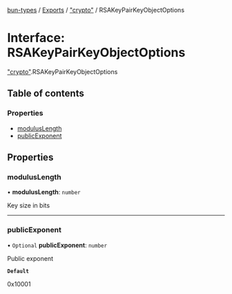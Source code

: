 [bun-types](https://github.com/oven-sh/bun-types/blob/master/api-docs/README.md) / [Exports](https://github.com/oven-sh/bun-types/blob/master/api-docs/modules.md) / ["crypto"](https://github.com/oven-sh/bun-types/blob/master/api-docs/modules/crypto_.md) / RSAKeyPairKeyObjectOptions

# Interface: RSAKeyPairKeyObjectOptions

["crypto"](https://github.com/oven-sh/bun-types/blob/master/api-docs/modules/crypto_.md).RSAKeyPairKeyObjectOptions

## Table of contents

### Properties

- [modulusLength](https://github.com/oven-sh/bun-types/blob/master/api-docs/interfaces/crypto_.RSAKeyPairKeyObjectOptions.md#moduluslength)
- [publicExponent](https://github.com/oven-sh/bun-types/blob/master/api-docs/interfaces/crypto_.RSAKeyPairKeyObjectOptions.md#publicexponent)

## Properties

### modulusLength

• **modulusLength**: `number`

Key size in bits

___

### publicExponent

• `Optional` **publicExponent**: `number`

Public exponent

**`Default`**

0x10001
